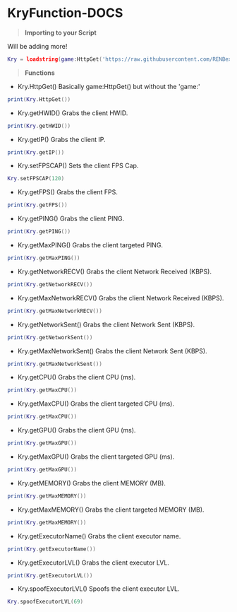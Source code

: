 # KryFunction-DOCS

> **Importing to your Script**

Will be adding more!

```lua
Kry = loadstring(game:HttpGet('https://raw.githubusercontent.com/RENBex6969/KryFunction-DOCS/main/source.lua'))()
```

> **Functions**
* Kry.HttpGet()
Basically game:HttpGet() but without the 'game:'
```lua
print(Kry.HttpGet())
```

* Kry.getHWID()
Grabs the client HWID.
```lua
print(Kry.getHWID())
```

* Kry.getIP()
Grabs the client IP.
```lua
print(Kry.getIP())
```

* Kry.setFPSCAP()
Sets the client FPS Cap.
```lua
Kry.setFPSCAP(120)
```

* Kry.getFPS()
Grabs the client FPS.
```lua
print(Kry.getFPS())
```

* Kry.getPING()
Grabs the client PING.
```lua
print(Kry.getPING())
```

* Kry.getMaxPING()
Grabs the client targeted PING.
```lua
print(Kry.getMaxPING())
```

* Kry.getNetworkRECV()
Grabs the client Network Received (KBPS).
```lua
print(Kry.getNetworkRECV())
```

* Kry.getMaxNetworkRECV()
Grabs the client Network Received (KBPS).
```lua
print(Kry.getMaxNetworkRECV())
```

* Kry.getNetworkSent()
Grabs the client Network Sent (KBPS).
```lua
print(Kry.getNetworkSent())
```

* Kry.getMaxNetworkSent()
Grabs the client Network Sent (KBPS).
```lua
print(Kry.getMaxNetworkSent())
```

* Kry.getCPU()
Grabs the client CPU (ms).
```lua
print(Kry.getMaxCPU())
```

* Kry.getMaxCPU()
Grabs the client targeted CPU (ms).
```lua
print(Kry.getMaxCPU())
```

* Kry.getGPU()
Grabs the client GPU (ms).
```lua
print(Kry.getMaxGPU())
```

* Kry.getMaxGPU()
Grabs the client targeted GPU (ms).
```lua
print(Kry.getMaxGPU())
```

* Kry.getMEMORY()
Grabs the client MEMORY (MB).
```lua
print(Kry.getMaxMEMORY())
```

* Kry.getMaxMEMORY()
Grabs the client targeted MEMORY (MB).
```lua
print(Kry.getMaxMEMORY())
```

* Kry.getExecutorName()
Grabs the client executor name.
```lua
print(Kry.getExecutorName())
```

* Kry.getExecutorLVL()
Grabs the client executor LVL.
```lua
print(Kry.getExecutorLVL())
```

* Kry.spoofExecutorLVL()
Spoofs the client executor LVL.
```lua
Kry.spoofExecutorLVL(69)
```
